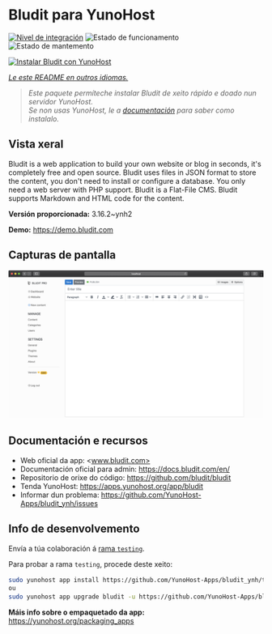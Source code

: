<!--
NOTA: Este README foi creado automáticamente por <https://github.com/YunoHost/apps/tree/master/tools/readme_generator>
NON debe editarse manualmente.
-->

# Bludit para YunoHost

[![Nivel de integración](https://dash.yunohost.org/integration/bludit.svg)](https://ci-apps.yunohost.org/ci/apps/bludit/) ![Estado de funcionamento](https://ci-apps.yunohost.org/ci/badges/bludit.status.svg) ![Estado de mantemento](https://ci-apps.yunohost.org/ci/badges/bludit.maintain.svg)

[![Instalar Bludit con YunoHost](https://install-app.yunohost.org/install-with-yunohost.svg)](https://install-app.yunohost.org/?app=bludit)

*[Le este README en outros idiomas.](./ALL_README.md)*

> *Este paquete permíteche instalar Bludit de xeito rápido e doado nun servidor YunoHost.*  
> *Se non usas YunoHost, le a [documentación](https://yunohost.org/install) para saber como instalalo.*

## Vista xeral

Bludit is a web application to build your own website or blog in seconds, it's completely free and open source. Bludit uses files in JSON format to store the content, you don't need to install or configure a database. You only need a web server with PHP support. Bludit is a Flat-File CMS. Bludit supports Markdown and HTML code for the content.

**Versión proporcionada:** 3.16.2~ynh2

**Demo:** <https://demo.bludit.com>

## Capturas de pantalla

![Captura de pantalla de Bludit](./doc/screenshots/bludit_1_en.png)

## Documentación e recursos

- Web oficial da app: <www.bludit.com>
- Documentación oficial para admin: <https://docs.bludit.com/en/>
- Repositorio de orixe do código: <https://github.com/bludit/bludit>
- Tenda YunoHost: <https://apps.yunohost.org/app/bludit>
- Informar dun problema: <https://github.com/YunoHost-Apps/bludit_ynh/issues>

## Info de desenvolvemento

Envía a túa colaboración á [rama `testing`](https://github.com/YunoHost-Apps/bludit_ynh/tree/testing).

Para probar a rama `testing`, procede deste xeito:

```bash
sudo yunohost app install https://github.com/YunoHost-Apps/bludit_ynh/tree/testing --debug
ou
sudo yunohost app upgrade bludit -u https://github.com/YunoHost-Apps/bludit_ynh/tree/testing --debug
```

**Máis info sobre o empaquetado da app:** <https://yunohost.org/packaging_apps>
